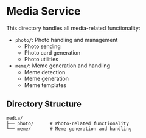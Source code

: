 # Media Service

This directory handles all media-related functionality:

- `photo/`: Photo handling and management
    - Photo sending
    - Photo card generation
    - Photo utilities
- `meme/`: Meme generation and handling
    - Meme detection
    - Meme generation
    - Meme templates

## Directory Structure

```
media/
├── photo/      # Photo-related functionality
└── meme/       # Meme generation and handling
```
